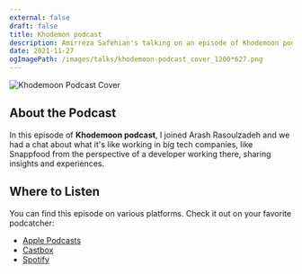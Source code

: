 ```yaml
---
external: false
draft: false
title: Khodemon podcast
description: Amirreza Safehian's talking on an episode of Khodemoon podcast
date: 2021-11-27
ogImagePath: /images/talks/khodemoon-podcast_cover_1200*627.png
---
```


![Khodemoon Podcast Cover](/images/talks/khodemoon-podcast_cover_1200*627.png)

## About the Podcast
In this episode of **Khodemoon podcast**, I joined Arash Rasoulzadeh and we had a chat about what it's like working in big tech companies, like Snappfood from the perspective of a developer working there, sharing insights and experiences.

## Where to Listen
You can find this episode on various platforms. Check it out on your favorite podcatcher:

- [Apple Podcasts](https://podcasts.apple.com/gb/podcast/amirreza-safehian-frontend-developer/id1536751964)
- [Castbox](https://castbox.fm/episode/AmirReza-Safehian---Frontend-Developer-id3379667-id445748987)
- [Spotify](https://open.spotify.com/episode/3hq9YkB8hVVb9Xi1Q8x0Ym)
